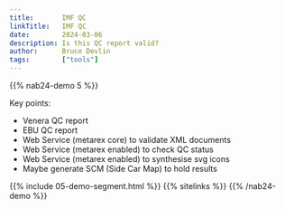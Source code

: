 ```yaml
---
title:       IMF QC
linkTitle:   IMF QC
date:        2024-03-06
description: Is this QC report valid?
author:      Bruce Devlin
tags:        ["tools"]
---
```


{{% nab24-demo 5 %}}

Key points:

* Venera QC report
* EBU QC report
* Web Service (metarex core) to validate XML documents
* Web Service (metarex enabled) to check QC status
* Web Service (metarex enabled) to synthesise svg icons
* Maybe generate SCM (Side Car Map) to hold results

{{% include 05-demo-segment.html %}}
{{% sitelinks %}}
{{% /nab24-demo %}}
